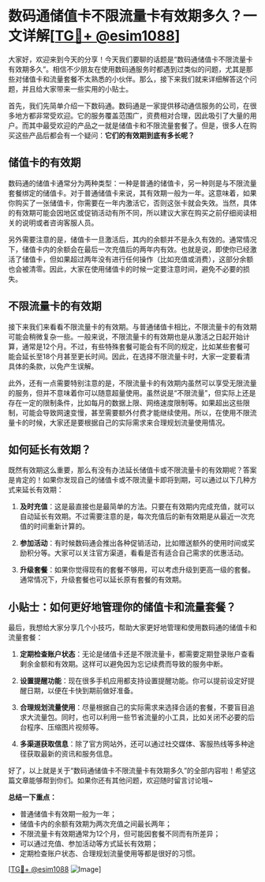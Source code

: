# 数码通储值卡不限流量卡有效期多久？一文详解[[TG💪+ @esim1088](https://t.me/s/esim1088)]

大家好，欢迎来到今天的分享！今天我们要聊的话题是“数码通储值卡不限流量卡有效期多久”。相信不少朋友在使用数码通服务时都遇到过类似的问题，尤其是那些对储值卡和流量套餐不太熟悉的小伙伴。那么，接下来我们就来详细解答这个问题，并且给大家带来一些实用的小贴士。

首先，我们先简单介绍一下数码通。数码通是一家提供移动通信服务的公司，在很多地方都非常受欢迎。它的服务覆盖范围广，资费相对合理，因此吸引了大量的用户。而其中最受欢迎的产品之一就是储值卡和不限流量套餐了。但是，很多人在购买这些产品后都会有一个疑问：**它们的有效期到底有多长呢？**

## 储值卡的有效期

数码通的储值卡通常分为两种类型：一种是普通的储值卡，另一种则是与不限流量套餐绑定的储值卡。对于普通储值卡来说，其有效期一般为一年。这意味着，如果你购买了一张储值卡，你需要在一年内激活它，否则这张卡就会失效。当然，具体的有效期可能会因地区或促销活动有所不同，所以建议大家在购买之前仔细阅读相关的说明或者咨询客服人员。

另外需要注意的是，储值卡一旦激活后，其内的余额并不是永久有效的。通常情况下，储值卡内的余额会在最后一次充值后的两年内有效。也就是说，即使你已经激活了储值卡，但如果超过两年没有进行任何操作（比如充值或消费），这部分余额也会被清零。因此，大家在使用储值卡的时候一定要注意时间，避免不必要的损失。

## 不限流量卡的有效期

接下来我们来看看不限流量卡的有效期。与普通储值卡相比，不限流量卡的有效期可能会稍微复杂一些。一般来说，不限流量卡的有效期也是从激活之日起开始计算，通常是12个月。不过，有些特殊套餐可能会有不同的规定，比如某些套餐可能会延长至18个月甚至更长时间。因此，在选择不限流量卡时，大家一定要看清具体的条款，以免产生误解。

此外，还有一点需要特别注意的是，不限流量卡的有效期内虽然可以享受无限流量的服务，但并不意味着你可以随意超量使用。虽然说是“不限流量”，但实际上还是存在一定的限制条件，比如每月的数据上限、网络速度限制等。如果超出这些限制，可能会导致网速变慢，甚至需要额外付费才能继续使用。所以，在使用不限流量卡的时候，大家还是要根据自己的实际需求来合理规划流量使用情况。

## 如何延长有效期？

既然有效期这么重要，那么有没有办法延长储值卡或不限流量卡的有效期呢？答案是肯定的！如果你发现自己的储值卡或不限流量卡即将到期，可以通过以下几种方式来延长有效期：

1. **及时充值**：这是最直接也是最简单的方法。只要在有效期内完成充值，就可以自动延长有效期。不过需要注意的是，每次充值后的新有效期是从最近一次充值的时间重新计算的。
   
2. **参加活动**：有时候数码通会推出各种促销活动，比如赠送额外的使用时间或奖励积分等。大家可以关注官方渠道，看看是否有适合自己需求的优惠活动。

3. **升级套餐**：如果你觉得现有的套餐不够用，可以考虑升级到更高一级的套餐。通常情况下，升级套餐也可以延长原有套餐的有效期。

## 小贴士：如何更好地管理你的储值卡和流量套餐？

最后，我想给大家分享几个小技巧，帮助大家更好地管理和使用数码通的储值卡和流量套餐：

1. **定期检查账户状态**：无论是储值卡还是不限流量卡，都需要定期登录账户查看剩余金额和有效期。这样可以避免因为忘记续费而导致的服务中断。

2. **设置提醒功能**：现在很多手机应用都支持设置提醒功能。你可以提前设定好提醒日期，以便在卡快到期前做好准备。

3. **合理规划流量使用**：尽量根据自己的实际需求来选择合适的套餐，不要盲目追求大流量包。同时，也可以利用一些节省流量的小工具，比如关闭不必要的后台程序、压缩图片视频等。

4. **多渠道获取信息**：除了官方网站外，还可以通过社交媒体、客服热线等多种途径获取最新的资讯和服务信息。

好了，以上就是关于“数码通储值卡不限流量卡有效期多久”的全部内容啦！希望这篇文章能够帮到你们。如果你还有其他问题，欢迎随时留言讨论哦~

**总结一下重点：**
- 普通储值卡有效期一般为一年；
- 储值卡内的余额有效期为两次充值之间最长两年；
- 不限流量卡有效期通常为12个月，但可能因套餐不同而有所差异；
- 可以通过充值、参加活动等方式延长有效期；
- 定期检查账户状态、合理规划流量使用等都是很好的习惯。

[[TG💪+ @esim1088](https://t.me/s/esim1088) ![Image](https://i.postimg.cc/4NQfJmqS/Snipaste-2025-05-13-00-14-12.png)]